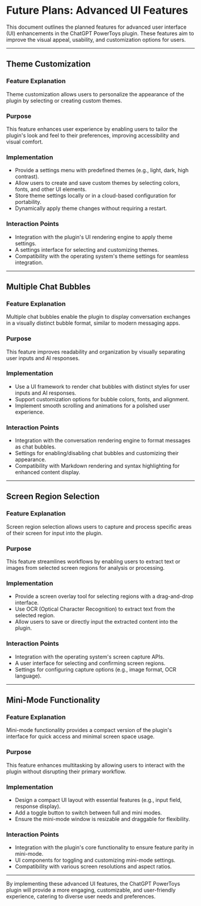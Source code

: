 # Future Plans: Advanced UI Features

This document outlines the planned features for advanced user interface (UI) enhancements in the ChatGPT PowerToys plugin. These features aim to improve the visual appeal, usability, and customization options for users.

---

## Theme Customization

### Feature Explanation
Theme customization allows users to personalize the appearance of the plugin by selecting or creating custom themes.

### Purpose
This feature enhances user experience by enabling users to tailor the plugin's look and feel to their preferences, improving accessibility and visual comfort.

### Implementation
- Provide a settings menu with predefined themes (e.g., light, dark, high contrast).
- Allow users to create and save custom themes by selecting colors, fonts, and other UI elements.
- Store theme settings locally or in a cloud-based configuration for portability.
- Dynamically apply theme changes without requiring a restart.

### Interaction Points
- Integration with the plugin's UI rendering engine to apply theme settings.
- A settings interface for selecting and customizing themes.
- Compatibility with the operating system's theme settings for seamless integration.

---

## Multiple Chat Bubbles

### Feature Explanation
Multiple chat bubbles enable the plugin to display conversation exchanges in a visually distinct bubble format, similar to modern messaging apps.

### Purpose
This feature improves readability and organization by visually separating user inputs and AI responses.

### Implementation
- Use a UI framework to render chat bubbles with distinct styles for user inputs and AI responses.
- Support customization options for bubble colors, fonts, and alignment.
- Implement smooth scrolling and animations for a polished user experience.

### Interaction Points
- Integration with the conversation rendering engine to format messages as chat bubbles.
- Settings for enabling/disabling chat bubbles and customizing their appearance.
- Compatibility with Markdown rendering and syntax highlighting for enhanced content display.

---

## Screen Region Selection

### Feature Explanation
Screen region selection allows users to capture and process specific areas of their screen for input into the plugin.

### Purpose
This feature streamlines workflows by enabling users to extract text or images from selected screen regions for analysis or processing.

### Implementation
- Provide a screen overlay tool for selecting regions with a drag-and-drop interface.
- Use OCR (Optical Character Recognition) to extract text from the selected region.
- Allow users to save or directly input the extracted content into the plugin.

### Interaction Points
- Integration with the operating system's screen capture APIs.
- A user interface for selecting and confirming screen regions.
- Settings for configuring capture options (e.g., image format, OCR language).

---

## Mini-Mode Functionality

### Feature Explanation
Mini-mode functionality provides a compact version of the plugin's interface for quick access and minimal screen space usage.

### Purpose
This feature enhances multitasking by allowing users to interact with the plugin without disrupting their primary workflow.

### Implementation
- Design a compact UI layout with essential features (e.g., input field, response display).
- Add a toggle button to switch between full and mini modes.
- Ensure the mini-mode window is resizable and draggable for flexibility.

### Interaction Points
- Integration with the plugin's core functionality to ensure feature parity in mini-mode.
- UI components for toggling and customizing mini-mode settings.
- Compatibility with various screen resolutions and aspect ratios.

---

By implementing these advanced UI features, the ChatGPT PowerToys plugin will provide a more engaging, customizable, and user-friendly experience, catering to diverse user needs and preferences.
